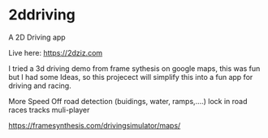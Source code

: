 # 2ddriving
A 2D Driving app 

Live here: https://2dziz.com

I tried a 3d driving demo from frame sythesis on google maps, this was fun but I had some Ideas, so this projecect will simplify this into a fun app for driving and racing.

More Speed
Off road detection (buidings, water, ramps,....)
lock in road
races
tracks
muli-player


https://framesynthesis.com/drivingsimulator/maps/
